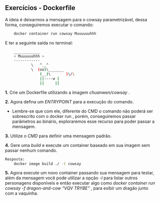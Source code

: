 ## Exercícios - Dockerfile

A ideia é deixarmos a mensagem para o cowsay parametrizável, dessa forma, conseguiremos executar o comando:
```sh
    docker container run cowsay Muuuuuuhhh
```
E ter a seguinte saída no terminal:
```sh
    ____________
    < Muuuuuuhhh >
    ------------
            \   ^__^
            \  (oo)\_______
                (__)\       )\/\
                ||----w |
                ||     ||
```

**1.** Crie um Dockerfile utilizando a imagem *chuanwen/cowsay* .

**2.** Agora defina um *ENTRYPOINT* para a execução do comando.
* Lembre-se que com ele, diferente do CMD o comando não poderá ser sobrescrito com o docker run , porém, conseguiremos passar parâmetros ao binário, exploraremos esse recurso para poder passar a mensagem.

**3.** Utilize o *CMD* para definir uma mensagem padrão.

**4.** Gere uma *build* e execute um container baseado em sua imagem sem passar nenhum comando.
```sh
Resposta:
    docker image build ./ -t cowsay
```

**5.** Agora execute um novo container passando sua mensagem para testar, além da mensagem você pode utilizar a opção *-l* para listar outros personagens disponíveis e então executar algo como *docker container run cowsay -f dragon-and-cow "VQV TRYBE"* , para exibir um dragão junto com a vaquinha.